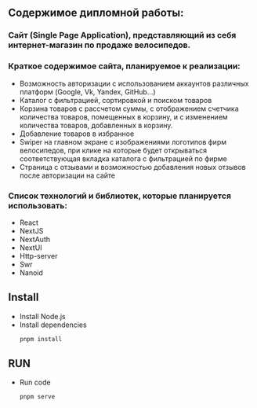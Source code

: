 ## Содержимое дипломной работы:

### Сайт (Single Page Application), представляющий из себя интернет-магазин по продаже велосипедов.

### Краткое содержимое сайта, планируемое к реализации:

- Возможность авторизации с использованием аккаунтов различных платформ (Google, Vk, Yandex, GitHub...)
- Каталог с фильтрацией, сортировкой и поиском товаров
- Корзина товаров с рассчетом суммы, с отображением счетчика количества товаров, помещенных в корзину, и с изменением количества товаров, добавленных в корзину.
- Добавление товаров в избранное
- Swiper на главном экране с изображениями логотипов фирм велосипедов, при клике на которые будет открываться соответствующая вкладка каталога с фильтрацией по фирме
- Страница с отзывами и возможностью добавления новых отзывов после авторизации на сайте

### Список технологий и библиотек, которые планируется использовать:

- React
- NextJS
- NextAuth
- NextUI
- Http-server
- Swr
- Nanoid

## Install

- Install Node.js
- Install dependencies
  ```bash
  pnpm install
  ```

## RUN

- Run code
  ```bash
  pnpm serve
  ```
